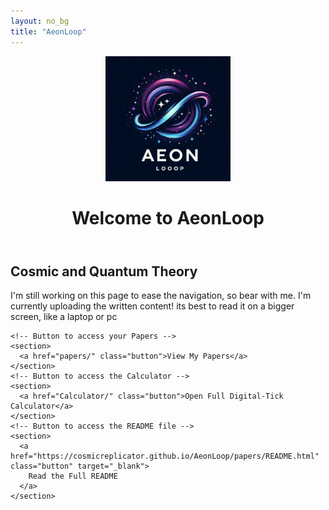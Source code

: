 ```yaml
---
layout: no_bg
title: "AeonLoop"
---
```


<div>
  <header class="main-header">
    <img
      src="Images/AeonLoop_Logo.jpg"
      alt="AeonLoop Logo"
      style="max-width: 200px"
    />
    <h1>Welcome to AeonLoop</h1>
  </header>

  <main>
    <section>
      <h2>Cosmic and Quantum Theory</h2>
      <p>
        I'm still working on this page to ease the navigation, so bear with me.
        I'm currently uploading the written content! its best to read it on a
        bigger screen, like a laptop or pc
      </p>
    </section>

    <!-- Button to access your Papers -->
    <section>
      <a href="papers/" class="button">View My Papers</a>
    </section>
    <!-- Button to access the Calculator -->
    <section>
      <a href="Calculator/" class="button">Open Full Digital‑Tick Calculator</a>
    </section>
    <!-- Button to access the README file -->
    <section>
      <a href="https://cosmicreplicator.github.io/AeonLoop/papers/README.html" class="button" target="_blank">
        Read the Full README
      </a>
    </section>
  </main>

  <!-- Add the comment section right before the closing body tag -->
  <div id="comments"></div>
  <script
    src="https://utteranc.es/client.js"
    repo="CosmicReplicator/AeonLoop"
    issue-term="pathname"
    theme="github-light"
    crossorigin="anonymous"
    async
  ></script>
</div>
<!-- End of no-bg-container -->
